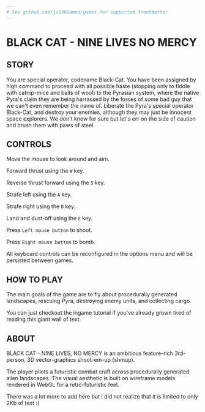 ```yaml
---
# See github.com/js13kGames/games for supported frontmatter
---
```

# BLACK CAT - NINE LIVES NO MERCY

## STORY

You are special operator, codename Black-Cat. You have been assigned by high command to proceed with all possible haste (stopping only to fiddle with catnip-mice and balls of wool) to the Pyrasian system, where the native Pyra's claim they are being harrassed by the forces of some bad guy that we can't even remember the name of. Liberate the Pyra's special operator Black-Cat, and destroy your enemies, although they may just be innocent space explorers. We don't know for sure but let's err on the side of caution and crush them with paws of steel.

## CONTROLS

Move the mouse to look around and aim.

Forward thrust using the `W` key.

Reverse thrust forward using the `S` key.

Strafe left using the `A` key.

Strafe right using the `D` key.

Land and dust-off using the `E` key.

Press `Left mouse button` to shoot.

Press `Right mouse button` to bomb.

All keyboard controls can be reconfigured in the options menu and will be persisted between games.

## HOW TO PLAY

The main goals of the game are to fly about procedurally generated landscapes, rescuing Pyra, destroying enemy units, and collecting cargo.

You can just checkout the ingame tutorial if you've already grown tired of reading this giant wall of text.

## ABOUT

BLACK CAT - NINE LIVES, NO MERCY is an ambitious feature-rich 3rd-person, 3D vector-graphics shoot-em-up (shmup).

The player pilots a futuristic combat craft across procedurally generated alien landscapes. The visual aesthetic is built on wireframe models rendered in WebGL for a retro-futuristic feel.

There was a lot more to add here but I did not realize that it is limited to only 2Kb of text :(